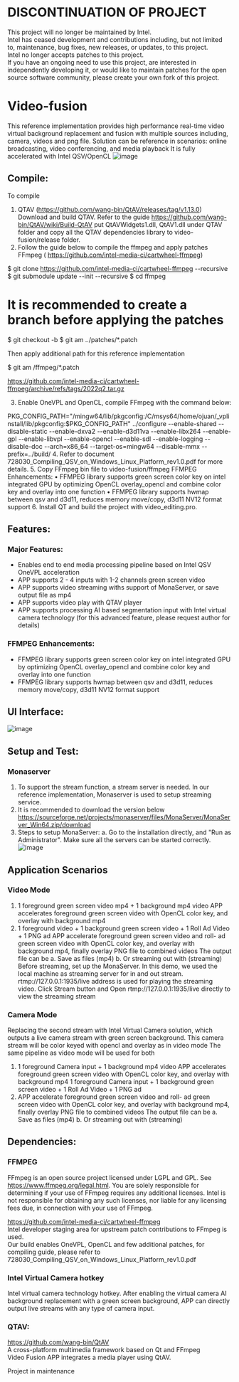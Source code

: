 # DISCONTINUATION OF PROJECT  
This project will no longer be maintained by Intel.  
Intel has ceased development and contributions including, but not limited to, maintenance, bug fixes, new releases, or updates, to this project.  
Intel no longer accepts patches to this project.  
If you have an ongoing need to use this project, are interested in independently developing it, or would like to maintain patches for the open source software community, please create your own fork of this project.  

# Video-fusion
This reference implementation provides high performance real-time video virtual background replacement and fusion with multiple sources including, camera, videos and png file. Solution can be reference in scenarios: online broadcasting, video conferencing, and media playback
It is fully accelerated with Intel QSV/OpenCL
![image](https://user-images.githubusercontent.com/43125192/196908078-83d0eaa2-ff19-4c08-8859-ecff66ecb7de.png)

## Compile: 
To compile 
1.	QTAV (https://github.com/wang-bin/QtAV/releases/tag/v1.13.0) 
Download and build QTAV. Refer to the guide https://github.com/wang-bin/QtAV/wiki/Build-QtAV put QtAVWidgets1.dll, QtAV1.dll under QTAV folder and copy all the QTAV dependencies library to video-fusion/release folder.
2.	Follow the guide below to compile the ffmpeg and apply patches
FFmpeg ( https://github.com/intel-media-ci/cartwheel-ffmpeg)

$ git clone https://github.com/intel-media-ci/cartwheel-ffmpeg --recursive
$ git submodule update --init --recursive
$ cd ffmpeg
# It is recommended to create a branch before applying the patches
$ git checkout -b <my new branch>
$ git am ../patches/*.patch

Then apply additional path for this reference implementation

$ git am <path to video fusion>/ffmpeg/*.patch

https://github.com/intel-media-ci/cartwheel-ffmpeg/archive/refs/tags/2022q2.tar.gz

3.	Enable OneVPL and OpenCL, compile FFmpeg with the command below:

PKG_CONFIG_PATH="/mingw64/lib/pkgconfig:/C/msys64/home/ojuan/_vplinstall/lib/pkgconfig:$PKG_CONFIG_PATH" ../configure --enable-shared --disable-static --enable-dxva2 --enable-d3d11va --enable-libx264 --enable-gpl --enable-libvpl --enable-opencl --enable-sdl --enable-logging --disable-doc --arch=x86_64 --target-os=mingw64 --disable-mmx --prefix=../build/
4.	Refer to document 728030_Compiling_QSV_on_Windows_Linux_Platform_rev1.0.pdf for more details.
5.	Copy FFmpeg bin file to video-fusion/ffmpeg 
FFMPEG Enhancements:
•	FFMPEG library supports green screen color key on intel integrated GPU by optimizing OpenCL overlay_opencl and combine color key and overlay into one function
•	FFMPEG library supports hwmap between qsv and d3d11, reduces memory move/copy, d3d11 NV12 format support
6.	Install QT and build the project with video_editing.pro.

## Features: 
### Major Features:
* Enables end to end media processing pipeline based on Intel QSV OneVPL acceleration
* APP supports 2 - 4 inputs with 1-2 channels green screen video
* APP supports video streaming withs support of MonaServer, or save output file as mp4 
* APP supports video play with QTAV player
* APP supports processing AI based segmentation input with Intel virtual camera technology (for this advanced feature, please request author for details)

### FFMPEG Enhancements:
* FFMPEG library supports green screen color key on intel integrated GPU by optimizing OpenCL overlay_opencl and combine color key and overlay into one function
* FFMPEG library supports hwmap between qsv and d3d11, reduces memory move/copy, d3d11 NV12 format support

## UI Interface: 

![image](https://user-images.githubusercontent.com/43125192/187363065-b05402a0-027f-4b3b-84fd-dcde210faf83.png)


## Setup and Test: 

### Monaserver
1.	To support the stream function, a stream server is needed. In our reference implementation, Monaserver is used to setup streaming service.
2.	It is recommended to download the version below
https://sourceforge.net/projects/monaserver/files/MonaServer/MonaServer_Win64.zip/download
3.	Steps to setup MonaServer:
a.	Go to the installation directly, and "Run as Administrator". Make sure all the servers can be started correctly.
![image](https://user-images.githubusercontent.com/43125192/187343177-869bb413-faa5-4deb-aaba-0fecc6e65f05.png)

## Application Scenarios
### 	Video Mode
1.	1 foreground green screen video mp4 + 1 background mp4 video
APP accelerates foreground green screen video with OpenCL color key, and overlay with background mp4 
2.	1 foreground video + 1 background green screen video + 1 Roll Ad Video + 1 PNG ad APP accelerate foreground green screen video and roll- ad green screen video with OpenCL color key, and overlay with background mp4, finally overlay PNG file to combined videos
The output file can be
a.	Save as files (mp4)
b.	Or streaming out with (streaming) 
Before streaming, set up the MonaServer. In this demo, we used the local machine as streaming server for in and out stream. rtmp://127.0.0.1:1935/live address is used for playing the streaming video. 
Click Stream button and Open rtmp://127.0.0.1:1935/live directly to view the streaming stream

###	Camera Mode
Replacing the second stream with Intel Virtual Camera solution, which outputs a live camera stream with green screen background. This camera stream will be color keyed with opencl and overlay as in video mode
The same pipeline as video mode will be used for both
1.	1 foreground Camera input + 1 background mp4 video
APP accelerates foreground green screen video with OpenCL color key, and overlay with background mp4
1 foreground Camera input + 1 background green screen video + 1 Roll Ad Video + 1 PNG ad
2.	APP accelerate foreground green screen video and roll- ad green screen video with OpenCL color key, and overlay with background mp4, finally overlay PNG file to combined videos
The output file can be 
a.	Save as files (mp4)
b.	Or streaming out with (streaming) 

## Dependencies:

### FFMPEG
FFmpeg is an open source project licensed under LGPL and GPL. See https://www.ffmpeg.org/legal.html. You are solely responsible for determining if your use of FFmpeg requires any additional licenses. Intel is not responsible for obtaining any such licenses, nor liable for any licensing fees due, in connection with your use of FFmpeg.

https://github.com/intel-media-ci/cartwheel-ffmpeg  
Intel developer staging area for upstream patch contributions to FFmpeg is used.  
Our build enables OneVPL, OpenCL and few additional patches, for compiling guide, please refer to 728030_Compiling_QSV_on_Windows_Linux_Platform_rev1.0.pdf

### Intel Virtual Camera hotkey
Intel virtual camera technology hotkey.
After enabling the virtual camera AI background replacement with a green screen background, APP can directly output live streams with any type of camera input.

### QTAV:
https://github.com/wang-bin/QtAV  
A cross-platform multimedia framework based on Qt and FFmpeg  
Video Fusion APP integrates a media player using QtAV. 

Project in maintenance
